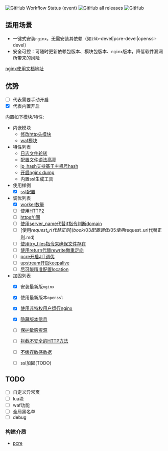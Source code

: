 ![GitHub Workflow Status (event)](https://img.shields.io/github/workflow/status/weiliang-ms/nginx-rpm/build-el7?style=flat-square)
![GitHub all releases](https://img.shields.io/github/downloads/weiliang-ms/nginx-rpm/total?style=flat-square)
![GitHub](https://img.shields.io/github/license/weiliang-ms/easyctl?style=flat-square)

## 适用场景

- 一键式安装`nginx`，无需安装其依赖（如zlib-devel|pcre-devel|openssl-devel）
- 安全可控：可随时更新依赖包版本、模块包版本、`nginx`版本，降低软件漏洞所带来的风险

[nginx使用文档地址](https://weiliang-ms.github.io/nginx/)

## 优势

- [ ] 代表需要手动开启
- [x] 代表内置开启

内置如下模块/特性:

- 内嵌模块
  - [修改http头模块](https://github.com/openresty/headers-more-nginx-module)
  - [waf模块](https://github.com/loveshell/ngx_lua_waf)
- 特性列表
  - [日志文件轮转](https://linux.cn/article-4126-1.html)
  - [配置文件语法高亮](https://www.cnblogs.com/manastudent/p/12936546.html)
  - [ip_hash支持基于主机号hash](https://blog.csdn.net/yswKnight/article/details/107180893)
  - [开启nginx dump](https://github.com/trimstray/nginx-admins-handbook/blob/master/doc/RULES.md#beginner-use-core-dumps-to-figure-out-why-nginx-keep-crashing)
  - 内置ssl生成工具
- 使用样例
  - [x] [ssl配置](book/02配置样例/01ssl配置样例.md)
- 调优列表
  - [x] [worker数量](book/03配置调优/01worker数量调优.md)
  - [ ] [使用HTTP2](book/03配置调优/02使用HTTP2.md)
  - [ ] [https加固](book/03配置调优/03SSL加固.md)
  - [ ] [使用server_name代替if指令判断domain](book/03配置调优/04使用server_name代替if指令判断domain.md)
  - [ ] [使用$request_uri代替正则](book/03配置调优/05使用$request_uri代替正则.md)
  - [ ] [使用try_files指令来确保文件存在](book/03配置调优/06使用try_files指令来确保文件存在.md)
  - [ ] [使用return代替rewrite做重定向](book/03配置调优/07使用return代替rewrite做重定向.md)
  - [ ] [pcre开启JIT调优](book/03配置调优/08启用PCRE-JIT以加速正则表达式的处理.md)
  - [ ] [upstream开启keepalive](book/03配置调优/09upstream开启keepalive.md)
  - [ ] [尽可能精准配置location](book/03配置调优/10尽可能精准配置location.md)
- 加固列表
  - [x] 安装最新版`nginx`
  - [x] 使用最新版本`openssl`
  - [x] [使用非特权用户运行nginx](book/04安全加固/02使用非特权用户运行nginx.md)
  - [x] [隐藏版本信息](book/04安全加固/04隐藏nginx版本信息.md)
  - [ ] [保护敏感资源](book/04安全加固/03保护敏感资源.md)
  - [ ] [拦截不安全的HTTP方法](book/04安全加固/07禁用不安全方法.md)
  - [ ] [不缓存敏感数据](book/04安全加固/08避免敏感数据的缓存.md)
  - [ ] ssl加固(TODO)
  

## TODO

- [ ] 自定义异常页
- [ ] lua块
- [ ] waf功能
- [ ] 全局黑名单
- [ ] debug

### 构建介质

- [pcre](https://sourceforge.net/projects/pcre/files/pcre/8.45/pcre-8.45.tar.gz/download)